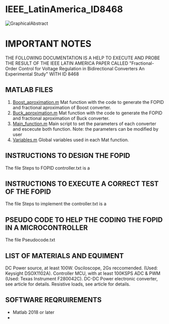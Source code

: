 # IEEE_LatinAmerica_ID8468
![GraphicalAbstract](https://github.com/GerPS0/IEEE_LatinAmerica_ID8468/assets/108953866/53410559-b1f5-47c6-acd6-ece8fdedcb40)

# IMPORTANT NOTES

THE FOLLOWING DOCUMENTATION IS A HELP TO EXECUTE AND PROBE THE RESULT OF THE IEEE LATIN AMERICA PAPER CALLED "Fractional-Order Control for Voltage Regulation in Bidirectional Converters An Experimental Study" WITH ID 8468

## MATLAB FILES
1. [Boost_aproximation.m](https://github.com/GerPS0/IEEE_LatinAmerica_ID8468/blob/main/MATLAB_files/Boost_aproximation.m) Mat function with the code to generate the FOPID and fractional aproximation of Boost converter.
2. [Buck_aproximation.m](https://github.com/GerPS0/IEEE_LatinAmerica_ID8468/blob/main/MATLAB_files/Buck_aproximation.m) Mat function with the code to generate the FOPID and fractional aproximation of Buck converter.
3. [Main_function.m](https://github.com/GerPS0/IEEE_LatinAmerica_ID8468/blob/main/MATLAB_files/Main_function.m) Main script to set the parameters of each converter and escecute both function. Note: the parameters can be modified by user
4. [Variables.m](https://github.com/GerPS0/IEEE_LatinAmerica_ID8468/blob/main/MATLAB_files/Variables.m) Global variables used in each Mat function.
 
## INSTRUCTIONS TO DESIGN THE FOPID
The file Steps to FOPID controller.txt is a

## INSTRUCTIONS TO EXECUTE A CORRECT TEST OF THE FOPID
The file Steps to implement the controller.txt is a 
## PSEUDO CODE TO HELP THE CODING THE FOPID IN A MICROCONTROLLER
The file Pseudocode.txt
## LIST OF MATERIALS AND EQUIMENT
DC Power source, at least 100W. 
Osciloscope, 2Gs reccomended. (Used: Keysight DSOX1102A).
Controller MCU, with at least 100KSPS ADC & PWM (Used: Texas Instrument F280042C).
DC-DC Power electronic converter, see article for details.
Resistive loads, see article for details.

## SOFTWARE REQRUIREMENTS
* Matlab 2018 or later
* 
